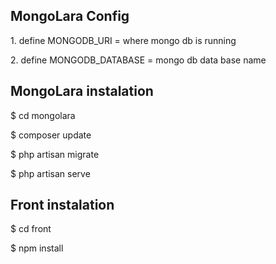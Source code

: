 
## MongoLara Config

<p>1. define MONGODB_URI = where mongo db is running </p>
<p>2. define MONGODB_DATABASE =  mongo db data base name </p>

## MongoLara instalation 

<p>$ cd mongolara</p>
<p>$ composer update </p>
<p>$ php artisan migrate </p>
<p>$ php artisan serve </p>

## Front instalation 

<p>$ cd front </p>
<p>$ npm install </p>

